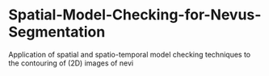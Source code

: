 # Spatial-Model-Checking-for-Nevus-Segmentation
Application of spatial and spatio-temporal model checking techniques to the contouring of (2D)  images of nevi
